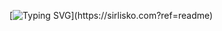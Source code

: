 [![Typing SVG](https://readme-typing-svg.demolab.com?font=Fira+Code&size=14&pause=1000&random=true&width=435&lines=Ciao%2C+I+am+Luca%2C+just+another+fellow+%3Cdeveloper+%2F%3E.)](https://sirlisko.com?ref=readme)
